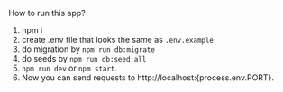 How to run this app?

1. npm i
2. create .env file that looks the same as `.env.example`
3. do migration by `npm run db:migrate`
4. do seeds by `npm run db:seed:all`
5. `npm run dev` or `npm start`.
6. Now you can send requests to http://localhost:{process.env.PORT}.
